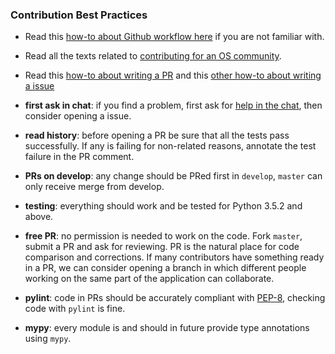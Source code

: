 ### Contribution Best Practices

* Read this [how-to about Github workflow here](https://guides.github.com/introduction/flow/) if you are not familiar with.

* Read all the texts related to [contributing for an OS community](https://github.com/HTTP-APIs/hydrus/tree/master/.github).

* Read this [how-to about writing a PR](https://github.com/blog/1943-how-to-write-the-perfect-pull-request) and this [other how-to about writing a issue](https://wiredcraft.com/blog/how-we-write-our-github-issues/)

* **first ask in chat**: if you find a problem, first ask for [help in the chat](https://hydraecosystem.slack.com/), then consider opening a issue.
    
* **read history**: before opening a PR be sure that all the tests pass successfully. If any is failing for non-related reasons, annotate the test failure in the PR comment.

* **PRs on develop**: any change should be PRed first in `develop`, `master` can only receive merge from develop.

* **testing**:  everything should work and be tested for Python 3.5.2 and above.
    
* **free PR**: no permission is needed to work on the code. Fork `master`, submit a PR and ask for reviewing. PR is the natural place for code comparison and corrections. If many contributors have something ready in a PR, we can consider opening a branch in which different people working on the same part of the application can collaborate.

* **pylint**: code in PRs should be accurately compliant with [PEP-8](https://www.python.org/dev/peps/pep-0008/), checking code with `pylint` is fine.

* **mypy**: every module is and should in future provide type annotations using `mypy`.
